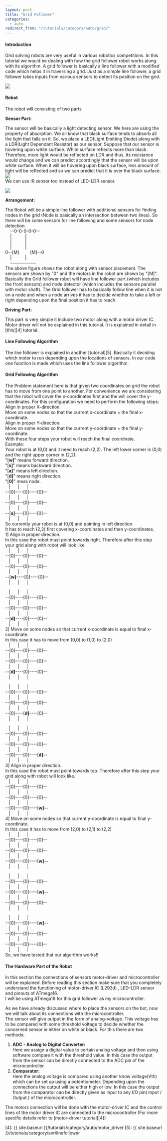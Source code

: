 ```yaml
---
layout: post
title: "Grid Follower"
categories:
  - auto
redirect_from: "/tutorials/category/auto/grid/"
---
```


#### Introduction

Grid solving robots are very useful in various robotics competitions. In this tutorial we would be dealing with how the grid follower robot works along with its algorithm. A grid follower is basically a line follower with a modified code which helps it in traversing a grid. Just as a simple line follower, a grid follower takes inputs from various sensors to detect its position on the grid.

![][1]

#### Robot

The robot will consisting of two parts

**Sensor Part:**

The sensor will be basically a light detecting sensor. We here are using the property of absorption. We all know that black surface tends to absorb all the light that falls on it. So, we place a LED(Light Emitting Diode) along with a LDR(Light Dependant Resistor) as our sensor. Suppose that our sensor is hovering upon white surface. White surface reflects more than black. Therefore, more light would be reflected on LDR and thus, its resistance would change and we can predict accordingly that the sensor will be upon white surface. When it will be hovering upon black surface, less amount of light will be reflected and so we can predict that it is over the black surface.  
![][2]  
We can use IR sensor too instead of LED-LDR sensor.

![][3]

**Arrangement:**

The Robot will be a simple line follower with additional sensors for finding nodes in the grid (Node is basically an intersection between two lines). So there will be some sensors for line following and some sensors for node detection.  
    --0-0-0-0-0--  
    |           |  
    |           |  
    |           |  
0--[M]         [M]--0  
    |           |  
    -------------  
The above figure shows the robot along with sensor placement. The sensors are shown by "0" and the motors in the robot are shown by "[M]". Basically the Grid follower robot will have line follower part (which includes the front sensors) and node detector (which includes the sensors parallel with motor shaft). The Grid follower has to basically follow line when it is not on a node and when a node arrives it has to decide whether to take a left or right depending upon the final position it has to reach.

**Driving Part:**

This part is very simple it include two motor along with a motor driver IC. Motor driver will not be explained in this tutorial. It is explained in detail in [this][4] tutorial.

#### Line Following Algorithm

The line follower is explained in another [tutorial][5]. Basically it deciding which motor to run depending upon the locations of sensors. In our code one function is made which uses the line follower algorithm.

#### Grid Following Algorithm

The Problem statement here is that given two coordinates on grid the robot has to move from one point to another. For convenience we are considering that the robot will cover the x-coordinates first and the will cover the y-coordinates. For this configuration we need to perform the following steps:  
Align in proper X-direction.  
Move on some nodes so that the current x-coordinate = the final x-coordinate.  
Align in proper Y-direction.  
Move on some nodes so that the current y-coordinate = the final y-coordinate.  
With these four steps your robot will reach the final coordinate.  
Example:  
Your robot is at (0,0) and it need to reach (2,2). The left lower corner is (0,0) and the right upper corner in (2,2).  
"[**w]**" means forward direction.  
"[**s]**" means backward direction.  
"[**a]**" means left direction.  
"[**d]**" means right direction.  
"[**0]**" meas node.  
   |      |      |    
\--[0]----[0]----[0]--  
   |      |      |    
\--[0]----[0]----[0]--  
   |      |      |    
\--[**a]**\----[0]----[0]--  
   |      |      |    
So currently your robot is at (0,0) and pointing in left direction.  
It has to reach (2,2) first covering x-coordinates and then y-coordinates.  
1] Align in proper direction.  
In this case the robot must point towards right. Therefore after this step your grid along with robot will look like.  
   |      |      |    
\--[0]----[0]----[0]--  
   |      |      |    
\--[0]----[0]----[0]--  
   |      |      |    
\--[**w]**\----[0]----[0]--  
   |      |      |  

   |      |      |    
\--[0]----[0]----[0]--  
   |      |      |    
\--[0]----[0]----[0]--  
   |      |      |    
\--[**d]**\----[0]----[0]--  
   |      |      |    
2] Move on some nodes so that current x-coordinate is equal to final x-coordinate.  
In this case it has to move from (0,0) to (1,0) to (2,0)  
   |      |      |    
\--[0]----[0]----[0]--  
   |      |      |    
\--[0]----[0]----[0]--  
   |      |      |    
\--[**d]**\----[0]----[0]--  
   |      |      |    

   |      |      |    
\--[0]----[0]----[0]--  
   |      |      |    
\--[0]----[0]----[0]--  
   |      |      |    
\--[0]----[**d]**\----[0]--  
   |      |      |    

   |      |      |    
\--[0]----[0]----[0]--  
   |      |      |    
\--[0]----[0]----[0]--  
   |      |      |    
\--[0]----[0]----[**d]**\--  
   |      |      |    
3] Align in proper direction.  
In this case the robot must point towards top. Therefore after this step your grid along with robot will look like.  
   |      |      |    
\--[0]----[0]----[0]--  
   |      |      |    
\--[0]----[0]----[0]--  
   |      |      |    
\--[0]----[0]----[**w]**\--  
   |      |      |    
4] Move on some nodes so that current y-coordinate is equal to final y-coordinate.  
In this case it has to move from (2,0) to (2,1) to (2,2)  
   |      |      |    
\--[0]----[0]----[0]--  
   |      |      |    
\--[0]----[0]----[0]--  
   |      |      |    
\--[0]----[0]----[**w]**\--  
   |      |      |    

   |      |      |    
\--[0]----[0]----[0]--  
   |      |      |    
\--[0]----[0]----[**w]**\--  
   |      |      |    
\--[0]----[0]----[0]--  
   |      |      |    

   |      |      |    
\--[0]----[0]----[**w]**\--  
   |      |      |    
\--[0]----[0]----[0]--  
   |      |      |    
\--[0]----[0]----[0]--  
   |      |      |    
So, we have tested that our algorithm works!!

#### The Hardware Part of the Robot

In this section the connections of sensors motor-driver and microcontroller will be explained. Before reading this section make sure that you completely understand the functioning of motor-driver IC (L293d) , LED-LDR sensor and pinouts of ATmega16.  
I will be using ATmega16 for this grid follower as my microcontroller.

As we have already discussed where to place the sensors on the bot, now we will talk about its connections with the microcontroller.  
The sensor will give output in the form of analog-voltage. This voltage has to be compared with some threshold voltage to decide whether the concerned sensor ie either on white or black. For this there are two methods:

1. **ADC - Analog to Digital Converter:**  
Here we assign a digital value to certain analog voltage and then using software compare it with the threshold value. In this case the output from the sensor can be directly connected to the ADC pin of the microcontroller.
2. **Comparator:**  
Here the analog voltage is compared using another know voltage(Vth) which can be set up using a potentiometer. Depending upon the connections the output will be either high or low. In this case the output from the comparator can be directly given as input to any I/O pin( Input / Output ) of the microcontroller.

The motors connection will be done with the motor-driver IC and the control lines of the motor driver IC are connected to the microcontroller (For more specific details refer to [motor-driver tutorial][4])

[1]: https://lh3.googleusercontent.com/vC8X6ef5eZ_BYfLHcZeB2ty5OPBaUePsxRXoaDI7EZ4wUNG3a8XXkaYVgtXcQ5sqDb9Si0pwktmzmUptzc-t3U7K5eF_Iuo0WWo2k9OfrF7rxZD6Og3bD2Hp
[2]: https://lh3.googleusercontent.com/DbpUUskKlK-8xmirR7WIReD47ARYU3p_xOZSsS0XFXnvm6cPeNp5FTBVPXrKGiwnB533H3-123Y4B38b9Tct7v39IJ4ZvHXSrzeteDwNPh-zQIRLTiDP9xjuqg
[3]: https://lh4.googleusercontent.com/bpzbTsW5LSNQsgs7pATEr9QEJT7y02v89U0oc5qWCKSl7XALQurs5CfHN219-m6jdrAdTGbzmgKI7X76bNZ_A4G-6v5PZVK9HhtL919J7k1k_CxSDZZ8Esg-vg
[4]: {{ site.baseurl }}/tutorials/category/auto/motor_driver
[5]: {{ site.baseurl }}/tutorials/category/avr/linefollower
